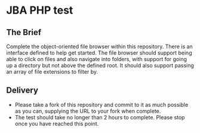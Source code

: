 # JBA PHP test
## The Brief
Complete the object-oriented file browser within this repository. There is an interface defined to help get started. 
The file browser should support being able to click on files and also navigate into folders, with support for going up a 
directory but not above the defined root. It should also support passing an array of file extensions to filter by.

## Delivery
* Please take a fork of this repository and commit to it as much possible as you can, supplying the URL to your fork when complete.
* The test should take no longer than 2 hours to complete. Please stop once you have reached this point.

